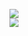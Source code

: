 [![](https://img.shields.io/badge/Made%20With-Github%20Spray-lightgrey.svg?style=for-the-badge&logo=github)](https://github.com/Annihil/github-spray#2324)  
[![](https://i.imgur.com/2DrTn0Z.gif)](https://github.com/Annihil/github-spray)